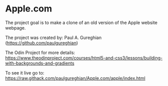 # Apple.com
The project goal is to make a clone of an old version of the Apple website webpage.

The project was created by: Paul A. Gureghian (https://github.com/paulgureghian)

The Odin Project for more details: https://www.theodinproject.com/courses/html5-and-css3/lessons/building-with-backgrounds-and-gradients

To see it live go to: https://raw.githack.com/paulgureghian/Apple.com/apple/index.html










